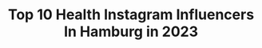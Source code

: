 ---
title: Top 10 Health Instagram Influencers In Hamburg in 2023
description: >-
  Find top health Instagram influencers in Hamburg in 2023. Most popular hashtags: #fitness #hamburg #ootd #health.
platform: Instagram
hits: 145
text_top: Discover the best Instagram accounts on inBeat.
text_bottom: Our platform holds 145 Instagram influencers like this in Hamburg, Germany for you to collaborate.
profiles:
  - username: "german_notes"
    fullname: >-
      ГЕРМАНИЯ📍КАРЬЕРА | ЭКСКУРСИИ
    bio: >-
      👩🏻‍💻 АЛЛА: Востоковед на Западе ⠀ ПРОЕКТ #германиясюганасевер •ГОРОДСКИЕ ПРОГУЛКИ & АРТ-ЛЕКЦИИ •КАРЬЕРНЫЙ КОУЧИНГ •СЕЛФМЕНЕДЖМЕНТ
    location: "Germany"
    followers: 6823
    engagement: 276
    commentsToLikes: 0.073444
    id: ck14i9ov2ebkq0i19g05srgjr
    verified: false
    hashtags: "#gn"
  - username: "kriszcham"
    fullname: >-
      Kris Zcham Krauß
    bio: >-
      Inhaber | Tanzlehrer | Tänzer @vibezfrankfurt @vibezhanau @vibez_salmuenster @vibezcrew folgen! ;)
    location: "Germany"
    followers: 2817
    engagement: 1197
    commentsToLikes: 0.110410
    id: ck8sxioinhjic0j78l82v6dds
    verified: false
    hashtags: "#dancer, #vibezhanau, #fotoshoot, #tanzkurse"
  - username: "kielfeder"
    fullname: >-
      Ramona | Kielfeder
    bio: >-
      💁‍♀️ 26 | she/her 📚 Bücherliebe, Mental Health, Nachhaltigkeit ⚓️ Berliner Mädchen in Hamburg ⬇️ Mein Blog:
    location: "Germany"
    followers: 5190
    engagement: 839
    commentsToLikes: 0.093548
    id: ckaoyq7vwile00i782gi2izpz
    verified: false
    hashtags: "#germanbookstagram, #endlichkyss, #rainbowshelfie, #booklover"
  - username: "assal_arian"
    fullname: >-
      Assal Arian 🍯عسل
    bio: >-
      Olympic Weightlifting I Fitness Country Marketing Manager GER/AT ▪️NOCCO ▪️Barebells ▪️VitaminWell
    location: "Germany"
    followers: 6027
    engagement: 825
    commentsToLikes: 0.051830
    id: ck15uy2wdp1iq0i19f6l36oxw
    verified: false
    hashtags: "#focus, #mondaymotivation, #goodvibes, #happy"
  - username: "chantalrodriguezperez"
    fullname: >-
      Chantal Rodriguez Perez 🕊
    bio: >-
      FITNESS • FOOD • LIFESTYLE 22 ♡ from Osnabrück Team @morenutrition.de ✉️ chantalfitness@yahoo.com
    location: "Germany"
    followers: 10765
    engagement: 568
    commentsToLikes: 0.089812
    id: ck8t5rhf5azgg0j78vu3zf3wt
    verified: false
    hashtags: "#bayern, #ko, #osnabru, #instagram"
  - username: "patrickheckl"
    fullname: >-
      ＰＡＴＲＩＣＫ  ＨＥＣＫＬ
    bio: >-
      𝗳𝗼𝗹𝗹𝗼𝘄 𝗺𝗲 𝗼𝗻 𝗺𝘆 𝗱𝗮𝗶𝗹𝘆 𝗿𝗶𝗱𝗲𝘀 📍Hamburg, 28 y/o 🙋🏼‍♂️ @the.patrickheckl 🎥 TikTok: patrickheckl (21K) ✉️ info@patrickheckl.de
    location: "Germany"
    followers: 48950
    engagement: 595
    commentsToLikes: 0.217588
    id: ck0vxb80ey1x70i19oxey07mh
    verified: false
    hashtags: "#loveyourself, #futurechampion, #selflove"
  - username: "nico.runge"
    fullname: >-
      Fashion/Lifestyle - Nico 📸
    bio: >-
      📍Hamburg 👔 Mensfashion / Lifestyle 📨 Nicorunge@arcor.de ❤️ L
    location: "Germany"
    followers: 107404
    engagement: 303
    commentsToLikes: 0.037368
    id: ck13685ti57rx0i19rzgrvojg
    verified: false
    hashtags: "#streetstyle, #outfitoftheday, #goodlife, #menwithclass"
  - username: "christina.krall"
    fullname: >-
      𝙲𝚑𝚛𝚒𝚜𝚝𝚒𝚗𝚊 🌞
    bio: >-
      NOT VERY ACTIVE ON HERE ANYMORE ⚓️ 23 | Hamburg ⚡️ sunshine, mixed with a little hurricane
    location: "Germany"
    followers: 5176
    engagement: 647
    commentsToLikes: 0.277317
    id: ckap8gm39o8080i78mdi18jsx
    verified: false
    hashtags: "#fashionista, #anajohnsonpreset, #inspo, #womensstyle"
  - username: "lleennyyy"
    fullname: >-
      𝙻 𝙴 𝙽 𝚈 ☁️ 𝙼𝙾𝙾𝙳 𝙱𝙾𝙰𝚁𝙳
    bio: >-
      Lena Katharina Weirauch founder of @soultowear 🤍hamburg, germany 🕊mails: lenykw@gmail.com fashion | interior | diy | mindset
    location: "Germany"
    followers: 65644
    engagement: 220
    commentsToLikes: 0.039422
    id: ck55izztfvwwv0i11ym4ly520
    verified: false
    hashtags: "#homedecor, #interiordesign, #interior, #ootd"
  - username: "janas.leben"
    fullname: >-
      Jani
    bio: >-
      Sei freundlich - mache den Unterschied. Hamburg leben & leben lassen
    location: "Germany"
    followers: 4541
    engagement: 496
    commentsToLikes: 0.196663
    id: ckap812m3md8p0i787v1nx2hu
    verified: false
    hashtags: "#anajohnson, #outfitinspiration, #fashionblogger, #style"
---